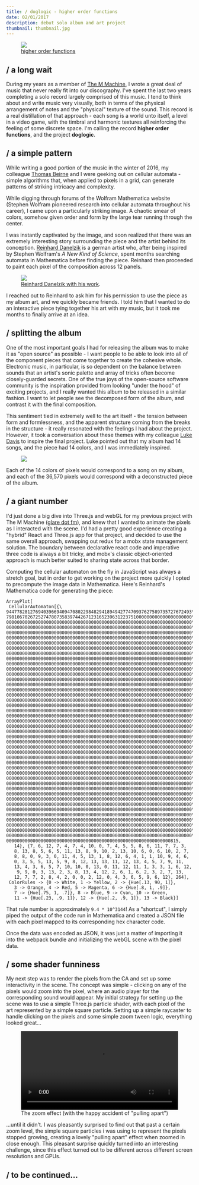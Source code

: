 ```yaml
---
title: / doglogic - higher order functions
date: 02/01/2017
description: debut solo album and art project
thumbnail: thumbnail.jpg
---
```


<figure>
  <a href="http://higherorderfunctions.com">
    <img src="./thumbnail.jpg" class="full-width"></img>
  </a>
  <figcaption>
    <a href="http://higherorderfunctions.com">higher order functions</a>
  </figcaption>
</figure>

## / a long wait
During my years as a member of [The M Machine](https://www.the-m-machine.com), I wrote a great deal of music that never really fit into our discography. I've spent the last two years completing a solo record largely comprised of this music. I tend to think about and write music very visually, both in terms of the physical arrangement of notes and the "physical" texture of the sound. This record is a real distillation of that approach - each song is a world unto itself, a level in a video game, with the timbral and harmonic textures all reinforcing the feeling of some discrete space. I'm calling the record **higher order functions**, and the project **doglogic**.

## / a simple pattern
While writing a good portion of the music in the winter of 2016, my colleague [Thomas Beirne](https://twitter.com/beirnet) and I were geeking out on cellular automata - simple algorithms that, when applied to pixels in a grid, can generate patterns of striking intricacy and complexity.

While digging through forums of the Wolfram Mathematica website (Stephen Wolfram pioneered research into cellular automata throughout his career), I came upon a particularly striking image. A chaotic smear of colors, somehow given order and form by the large tear running through the center.

I was instantly captivated by the image, and soon realized that there was an extremely interesting story surrounding the piece and the artist behind its conception. [Reinhard Danelzik](https://www.danelzik.eu/) is a german artist who, after being inspired by Stephen Wolfram's *A New Kind of Science*, spent months searching automata in Mathematica before finding the piece. Reinhard then proceeded to paint each pixel of the composition across 12 panels.

<figure>
    <img src="./reinhard.jpg"></img>
    <figcaption><a href="https://www.danelzik.eu/" title="Reinhard with painting">Reinhard Danelzik with his work</a>.</figcaption>
</figure>

I reached out to Reinhard to ask him for his permission to use the piece as my album art, and we quickly became friends. I told him that I wanted to do an interactive piece tying together his art with my music, but it took me months to finally arrive at an idea.

## / splitting the album

One of the most important goals I had for releasing the album was to make it as "open source" as possible - I want people to be able to look into all of the component pieces that come together to create the cohesive whole. Electronic music, in particular, is so dependent on the balance between sounds that an artist's sonic palette and array of tricks often become closely-guarded secrets. One of the true joys of the open-source software community is the inspiration provided from looking "under the hood" of exciting projects, and I really wanted this album to be released in a similar fashion. I want to let people see the decomposed form of the album, and contrast it with the final composition.

This sentiment tied in extremely well to the art itself - the tension between form and formlessness, and the apparent structure coming from the breaks in the structure - it really resonated with the feelings I had about the project. However, it took a conversation about these themes with my colleague [Luke Davis](https://github.com/lucaswadedavis) to inspire the final project. Luke pointed out that my album had 14 songs, and the piece had 14 colors, and I was immediately inspired.

<figure>
    <img src="./zoom.gif"></img>
</figure>

Each of the 14 colors of pixels would correspond to a song on my album, and each of the 36,570  pixels would correspond with a deconstructed piece of the album.

## / a giant number

I'd just done a big dive into Three.js and webGL for my previous project with The M Machine ([glare dot fm](https://www.glare.fm)), and knew that I wanted to animate the pixels as I interacted with the scene. I'd had a pretty good experience creating a "hybrid" React and Three.js app for that project, and decided to use the same overall approach, swapping out redux for a mobx state management solution. The boundary between declarative react code and imperative three code is always a bit tricky, and mobx's classic object-oriented approach is much better suited to sharing state across that border.

Computing the cellular automaton on the fly in JavaScript was always a stretch goal, but in order to get working on the project more quickly I opted to precompute the image data in Mathematica. Here's Reinhard's Mathematica code for generating the piece:

```
ArrayPlot[
 CellularAutomaton[{\
9447782812769403966940947080229848294189494277470937627589735727672493\
7981067026725274780735839744267123165239631223751000000000000000000000\
0000000000000000000000000000000000000000000000000000000000000000000000\
0000000000000000000000000000000000000000000000000000000000000000000000\
0000000000000000000000000000000000000000000000000000000000000000000000\
0000000000000000000000000000000000000000000000000000000000000000000000\
0000000000000000000000000000000000000000000000000000000000000000000000\
0000000000000000000000000000000000000000000000000000000000000000000000\
0000000000000000000000000000000000000000000000000000000000000000000000\
0000000000000000000000000000000000000000000000000000000000000000000000\
0000000000000000000000000000000000000000000000000000000000000000000000\
0000000000000000000000000000000000000000000000000000000000000000000000\
0000000000000000000000000000000000000000000000000000000000000000000000\
0000000000000000000000000000000000000000000000000000000000000000000000\
0000000000000000000000000000000000000000000000000000000000000000000000\
0000000000000000000000000000000000000000000000000000000000000000000000\
0000000000000000000000000000000000000000000000000000000000000000000000\
0000000000000000000000000000000000000000000000000000000000000000000000\
0000000000000000000000000000000000000000000000000000000000000000000000\
0000000000000000000000000000000000000000000000000000000000000000000000\
0000000000000000000000000000000000000000000000000000000000000000000000\
0000000000000000000000000000000000000000000000000000000000000000000000\
0000000000000000000000000000000000000000000000000000000000000000000000\
0000000000000000000000000000000000000000000000000000000000000000000000\
0000000000000000000000000000000000000000000000000000000000000000000000\
0000000000000000000000000000000000000000000000000000000000000000000000\
0000000000000000000000000000000000000000000000000000000000000000000000\
0000000000000000000000000000000000000000000000000000000000000000000000\
0000000000000000000000000000000000000000000000000000000000000000000000\
0000000000000000000000000000000000000000000000000000000000000000000000\
0000000000000000000000000000000000000000000000000000000000000000000000\
0000000000000000000000000000000000000000000000000000000000000000000000\
0000000000000000000000000000000000000000000000000000000000000000000000\
0000000000000000000000000000000000000000000000000000000000000000000000\
0000000000000000000000000000000000000000000000000000000000000000000000\
0000000000000000000000000000000000000000000000000000000000000000000000\
0000000000000000000000000000000000000000000000000000000000000000000000\
0000000000000000000000000000000000000000000000000000000000000000000000\
0000000000000000000000000000000000000000000000000000000000000000000000\
0000000000000000000000000000000000000000000000000000000000000000000000\
0000000000000000000000000000000000000000000000000000000000000000000000\
0000000000000000000000000000000000000000000000000000000000000000000000\
0000000000000000000000000000000000000000000000000000000000000000000000\
0000000000000000000000000000000000000000000000000000000000000000000000\
00000000000000000000000000000000000000000000000000000000000000815,
   14}, {7, 6, 12, 7, 4, 7, 4, 10, 0, 7, 4, 5, 5, 8, 6, 11, 7, 7, 3,
   8, 13, 8, 5, 6, 5, 11, 13, 8, 9, 10, 2, 13, 10, 6, 0, 6, 10, 2, 7,
   8, 8, 0, 9, 3, 0, 11, 4, 5, 13, 1, 8, 12, 6, 4, 1, 1, 10, 9, 4, 6,
   0, 3, 5, 5, 13, 5, 9, 8, 12, 13, 13, 11, 12, 13, 4, 5, 7, 9, 11,
   13, 4, 3, 6, 5, 7, 10, 10, 0, 13, 0, 11, 12, 11, 1, 3, 3, 1, 6, 12,
    9, 9, 0, 3, 13, 2, 3, 8, 13, 4, 12, 2, 6, 1, 6, 2, 3, 2, 7, 13,
   12, 7, 7, 2, 8, 4, 2, 0, 0, 2, 12, 0, 4, 3, 6, 5, 9, 6, 12}, 264],
 ColorRules -> {0 -> White, 1 -> Yellow, 2 -> {Hue[.13, 90, 1]},
   3 -> Orange, 4 -> Red, 5 -> Magenta, 6 -> {Hue[.8, 1, .9]},
   7 -> {Hue[.75, 1, .7]}, 8 -> Blue, 9 -> Cyan, 10 -> Green,
   11 -> {Hue[.23, .9, 1]}, 12 -> {Hue[.2, .9, 1]}, 13 -> Black}]
```

That rule number is approximately `9.4 * 10^3144`! As a "shortcut", I simply piped the output of the code run in Mathematica and created a JSON file with each pixel mapped to its corresponding hex character code.

Once the data was encoded as JSON, it was just a matter of importing it into the webpack bundle and initializing the webGL scene with the pixel data.

## / some shader funniness

My next step was to render the pixels from the CA and set up some interactivity in the scene. The concept was simple - clicking on any of the pixels would zoom into the pixel, where an audio player for the corresponding sound would appear. My initial strategy for setting up the scene was to use a simple Three.js particle shader, with each pixel of the art represented by a simple square particle. Setting up a simple raycaster to handle clicking on the pixels and some simple zoom tween logic, everything looked great...

<figure>
    <video src="./zoom.webm" width="100%" autoplay loop class="glare-thumbnail"></video>
    <figcaption>The zoom effect (with the happy accident of "pulling apart")</figcaption>
</figure>

...until it didn't. I was pleasantly surprised to find out that past a certain zoom level, the simple square particles i was using to represent the pixels stopped growing, creating a lovely "pulling apart" effect when zoomed in close enough. This pleasant surprise quickly turned into an interesting challenge, since this effect turned out to be different across different screen resolutions and GPUs.

## / to be continued...
